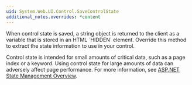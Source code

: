 ```yaml
---
uid: System.Web.UI.Control.SaveControlState
additional_notes.overrides: *content
---
```


<p>When control state is saved, a string object is returned to the client as a variable that is stored in an HTML `HIDDEN` element. Override this method to extract the state information to use in your control.  
  
 Control state is intended for small amounts of critical data, such as a page index or a keyword. Using control state for large amounts of data can adversely affect page performance. For more information, see [ASP.NET State Management Overview](http://msdn.microsoft.com/library/0218d965-5d30-445b-b6a6-8870e70e63ce).</p>


